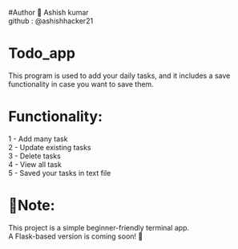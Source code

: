 #Author 👤
Ashish kumar <br>
github : @ashishhacker21 
# Todo_app 
This program is used to add your daily tasks, and it includes a save functionality in case you want to save them.
# Functionality:
1 - Add many task <br>
2 - Update existing tasks<br>
3 - Delete tasks<br>
4 - View all task<br>
5 - Saved your tasks in text file 
# 📍Note:
This project is a simple beginner-friendly terminal app.<br>
A Flask-based version is coming soon! 🚧




